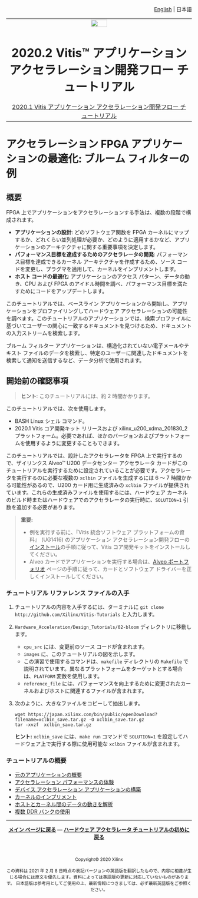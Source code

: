 ﻿<p align="right"><a href="../../../../README.md">English</a> | <a>日本語</a></p>
<table class="sphinxhide">
 <tr>
   <td align="center"><img src="https://japan.xilinx.com/content/dam/xilinx/imgs/press/media-kits/corporate/xilinx-logo.png" width="30%"/><h1>2020.2 Vitis™ アプリケーション アクセラレーション開発フロー チュートリアル</h1><a href="https://github.com/Xilinx/Vitis-Tutorials/tree/2020.1">2020.1 Vitis アプリケーション アクセラレーション開発フロー チュートリアル</a></td>
 </tr>
</table>

# アクセラレーション FPGA アプリケーションの最適化: ブルーム フィルターの例

## 概要

FPGA 上でアプリケーションをアクセラレーションする手法は、複数の段階で構成されます。

- **アプリケーションの設計**: どのソフトウェア関数を FPGA カーネルにマップするか、どれくらい並列処理が必要か、どのように適用するかなど、アプリケーションのアーキテクチャに関する重要事項を決定します。
- **パフォーマンス目標を達成するためのアクセラレータの開発**: パフォーマンス目標を達成できるカーネル アーキテクチャを作成するため、ソース コードを変更し、プラグマを適用して、カーネルをインプリメントします。
- **ホスト コードの最適化**: アプリケーションのアクセス パターン、データの動き、CPU および FPGA のアイドル時間を調べ、パフォーマンス目標を満たすためにコードをアップデートします。

このチュートリアルでは、ベースライン アプリケーションから開始し、アプリケーションをプロファイリングしてハードウェア アクセラレーションの可能性を調べます。このチュートリアルのアプリケーションでは、検索プロファイルに基づいてユーザーの関心に一致するドキュメントを見つけるため、ドキュメントの入力ストリームを検索します。

ブルーム フィルター アプリケーションは、構造化されていない電子メールやテキスト ファイルのデータを検索し、特定のユーザーに関連したドキュメントを検索して通知を送信するなど、データ分析で使用されます。

## 開始前の確認事項

> **ヒント**: このチュートリアルには、約 2 時間かかります。

このチュートリアルでは、次を使用します。

* BASH Linux シェル コマンド。
* 2020.1 Vitis コア開発キット リリースおよび xilinx\_u200\_xdma\_201830\_2 プラットフォーム。必要であれば、ほかのバージョンおよびプラットフォームを使用するように変更することもできます。

このチュートリアルでは、設計したアクセラレータを FPGA 上で実行するので、ザイリンクス Alveo™ U200 データセンター アクセラレータ カードがこのチュートリアルを実行するために設定されていることが必要です。アクセラレータを実行するのに必要な複数の `xclbin` ファイルを生成するには 6 ～ 7 時間かかる可能性があるので、U200 カード用に生成済みの `xclbin` ファイルが提供されています。これらの生成済みファイルを使用するには、ハードウェア カーネルのビルド時またはハードウェアでのアクセラレータの実行時に、`SOLUTION=1` 引数を追加する必要があります。

> **重要:**
>
> * 例を実行する前に、『Vitis 統合ソフトウェア プラットフォームの資料』 (UG1416) のアプリケーション アクセラレーション開発フローの[インストール](https://japan.xilinx.com/html_docs/xilinx2020_2/vitis_doc/acceleration_installation.html#vhc1571429852245)の手順に従って、Vitis コア開発キットをインストールしてください。
> * Alveo カードでアプリケーションを実行する場合は、[Alveo ポートフォリオ](https://japan.xilinx.com/products/boards-and-kits/alveo.html) ページの手順に従って、カードとソフトウェア ドライバーを正しくインストールしてください。

### チュートリアル リファレンス ファイルの入手

1. チュートリアルの内容を入手するには、ターミナルに `git clone http://github.com/Xilinx/Vitis-Tutorials` と入力します。

2. `Hardware_Acceleration/Design_Tutorials/02-bloom` ディレクトリに移動します。

   * `cpu_src` には、変更前のソース コードが含まれます。
   * `images` に、このチュートリアルの図を示します。
   * この演習で使用するコマンドは、`makefile` ディレクトリの `Makefile` で説明されています。異なるプラットフォームをターゲットとする場合は、`PLATFORM` 変数を使用します。
   * `reference_file` には、パフォーマンスを向上するために変更されたカーネルおよびホストに関連するファイルが含まれます。

3. 次のように、大きなファイルをコピーして抽出します。

   ```
   wget https://japan.xilinx.com/bin/public/openDownload?filename=xclbin_save.tar.gz -O xclbin_save.tar.gz
   tar -xvzf  xclbin_save.tar.gz
   ```

   **ヒント:** `xclbin_save` には、`make run` コマンドで `SOLUTION=1` を設定してハードウェア上で実行する際に使用可能な `xclbin` ファイルが含まれます。

### チュートリアルの概要

* [元のアプリケーションの概要](1_overview.md)
* [アクセラレーション パフォーマンスの体験](2_experience-acceleration.md)
* [デバイス アクセラレーション アプリケーションの構築](3_architect-the-application.md)
* [カーネルのインプリメント](4_implement-kernel.md)
* [ホストとカーネル間のデータの動きを解析](5_data-movement.md)
* [複数 DDR バンクの使用](6_using-multiple-ddr)

<!--
1. [Overview of the Original Application](1_overview.md): Provides a brief overview of the Bloom filter application with some examples of how this application is used in real-world scenarios.
2. [Experience Acceleration Performance](2_experience-acceleration.md): Profile the Bloom filter application and evaluate which sections are best suited for FPGA acceleration. You will also experience the acceleration potential by running the application first as a software-only version and then as an optimized FPGA-accelerated version.
3. [Architecting the Application](3_architect-the-application.md): In this lab, the original C++ based application computes scores for the documents using a Bloom filter. This lab also discusses setting realistic performance goals for an accelerated application. At the end of this lab, you will have a specification of the kernel based on the [Methodology for Accelerating Applications with the Vitis Software Platform](https://japan.xilinx.com/cgi-bin/docs/rdoc?v=2020.1;t=vitis+doc;d=methodologyacceleratingapplications.html#wgb1568690490380).
4. [Implementing the Kernel](4_implement-kernel.md): Implement the kernel based on the specification from the previous lab, and run the compute part of the algorithm on the FPGA.
5. [Analyze Data Movement Between Host and Kernel](5_data-movement.md): Analyze the performance results of the kernel you generated. Working with a predefined FPGA accelerator, you learn how to optimize data movements between the host and FPGA, how to efficiently invoke the FPGA kernel, and how to overlap computation on the CPU and FPGA to maximize application performance.
6. [Using Multiple DDR Banks](6_using-multiple-ddr): Configure multiple DDR banks to improve the kernel performance.
-->
<hr/>
<p align= center class="sphinxhide"><b><a href="../../../README.md">メイン ページに戻る</a> &mdash; <a href="../../README.md/">ハードウェア アクセラレータ チュートリアルの初めに戻る</a></b></p></br><p align="center" class="sphinxhide"><sup>Copyright&copy; 2020 Xilinx</sup></p>
<p align="center"><sup>この資料は 2021 年 2 月 8 日時点の表記バージョンの英語版を翻訳したもので、内容に相違が生じる場合には原文を優先します。資料によっては英語版の更新に対応していないものがあります。
日本語版は参考用としてご使用の上、最新情報につきましては、必ず最新英語版をご参照ください。</sup></p>
